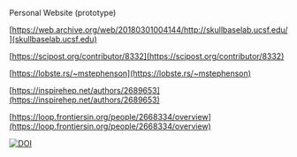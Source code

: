 Personal Website (prototype)

[https://web.archive.org/web/20180301004144/http://skullbaselab.ucsf.edu/](skullbaselab.ucsf.edu)

[https://scipost.org/contributor/8332](https://scipost.org/contributor/8332)

[https://lobste.rs/~mstephenson](https://lobste.rs/~mstephenson)

[https://inspirehep.net/authors/2689653](https://inspirehep.net/authors/2689653)

[https://loop.frontiersin.org/people/2668334/overview](https://loop.frontiersin.org/people/2668334/overview)

<a href="https://doi.org/10.5281/zenodo.14920893"><img src="https://zenodo.org/badge/938472045.svg" alt="DOI"></a>
